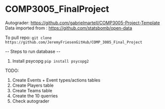 # COMP3005_FinalProject

Autograder: https://github.com/gabrielmartell/COMP3005-Project-Template
Data imported from : https://github.com/statsbomb/open-data

To pull repo: `git clone https://github.com/JeremyFriesenGitHub/COMP_3005_Final_Project`

-- Steps to run database --

1. Install psycopg `pip install psycopg2`

TODO: 
1. Create Events + Event types/actions tables
2. Create Players table
3. Create Teams table
5. Create the 10 querries
6. Check autograder
